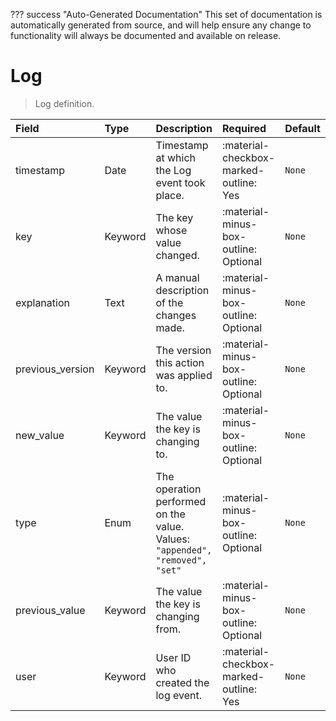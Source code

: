 ??? success "Auto-Generated Documentation"
    This set of documentation is automatically generated from source, and will help ensure any change to functionality will always be documented and available on release.

# Log

> Log definition.

| Field | Type | Description | Required | Default |
| :--- | :--- | :--- | :--- | :--- |
| timestamp | Date | Timestamp at which the Log event took place. | :material-checkbox-marked-outline: Yes | `None` |
| key | Keyword | The key whose value changed. | :material-minus-box-outline: Optional | `None` |
| explanation | Text | A manual description of the changes made. | :material-minus-box-outline: Optional | `None` |
| previous_version | Keyword | The version this action was applied to. | :material-minus-box-outline: Optional | `None` |
| new_value | Keyword | The value the key is changing to. | :material-minus-box-outline: Optional | `None` |
| type | Enum | The operation performed on the value.<br>Values:<br>`"appended", "removed", "set"` | :material-minus-box-outline: Optional | `None` |
| previous_value | Keyword | The value the key is changing from. | :material-minus-box-outline: Optional | `None` |
| user | Keyword | User ID who created the log event. | :material-checkbox-marked-outline: Yes | `None` |
